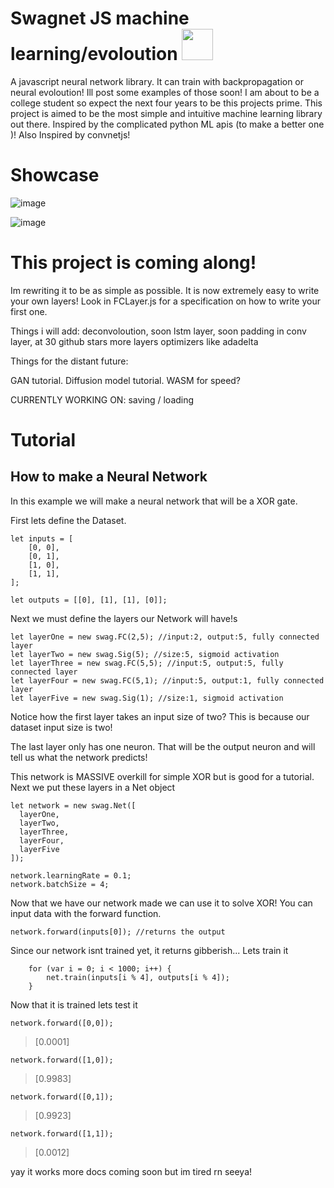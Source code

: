 # Swagnet JS machine learning/evoloution <img src="https://github.com/TrevorBlythe/swagNeuralNet/blob/main/logo.png?raw=true" width = 50px>

A javascript neural network library. It can train with backpropagation or neural evoloution! Ill post some examples of those soon!
I am about to be a college student so expect the next four years to be this projects prime. This project is aimed to be the most simple
and intuitive machine learning library out there. Inspired by the complicated python ML apis (to make a better one )! Also Inspired by convnetjs!

# Showcase

![image](https://github.com/TrevorBlythe/swagNeuralNet/blob/main/showcase/MnistDigits.png?raw=true)

![image](https://github.com/TrevorBlythe/swagNeuralNet/blob/main/showcase/XORrender.png?raw=true)

# This project is coming along!

Im rewriting it to be as simple as possible. It is now extremely easy to write your own layers! Look in FCLayer.js for a specification on how to write
your first one.

Things i will add:
deconvoloution, soon
lstm layer, soon
padding in conv layer, at 30 github stars
more layers
optimizers like adadelta

Things for the distant future:

GAN tutorial.
Diffusion model tutorial.
WASM for speed?

CURRENTLY WORKING ON: saving / loading

# Tutorial

<h2>How to make a Neural Network</h2>

<p>In this example we will make a neural network that will be a XOR gate.</p>
<p>First lets define the Dataset.</p>

```
let inputs = [
	[0, 0],
	[0, 1],
	[1, 0],
	[1, 1],
];

let outputs = [[0], [1], [1], [0]];

```

<p>Next we must define the layers our Network will have!s</p>

```
let layerOne = new swag.FC(2,5); //input:2, output:5, fully connected layer
let layerTwo = new swag.Sig(5); //size:5, sigmoid activation
let layerThree = new swag.FC(5,5); //input:5, output:5, fully connected layer
let layerFour = new swag.FC(5,1); //input:5, output:1, fully connected layer
let layerFive = new swag.Sig(1); //size:1, sigmoid activation

```

<p>Notice how the first layer takes an input size of two? This is because our dataset input size is two!</p>
<p>The last layer only has one neuron. That will be the output neuron and will tell us what the network predicts!</p>
<p>This network is MASSIVE overkill for simple XOR but is good for a tutorial. Next we put these layers in a Net object</p>

```
let network = new swag.Net([
  layerOne,
  layerTwo,
  layerThree,
  layerFour,
  layerFive
]);

network.learningRate = 0.1;
network.batchSize = 4;

```

<p> Now that we have our network made we can use it to solve XOR! You can input data with the forward function.</p>

```
network.forward(inputs[0]); //returns the output

```

<p>Since our network isnt trained yet, it returns gibberish... Lets train it</p>

```
	for (var i = 0; i < 1000; i++) {
		net.train(inputs[i % 4], outputs[i % 4]);
	}
```

<p>Now that it is trained lets test it</p>

```
network.forward([0,0]);
```

> [0.0001]

```
network.forward([1,0]);
```

> [0.9983]

```
network.forward([0,1]);
```

> [0.9923]

```
network.forward([1,1]);
```

> [0.0012]

<p> yay it works more docs coming soon but im tired rn seeya! </p>
